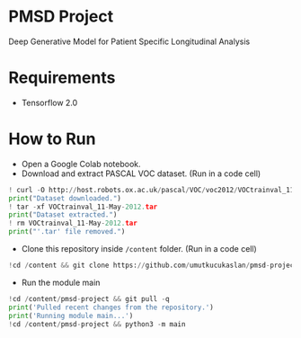 # PMSD Project
Deep Generative Model for Patient Specific Longitudinal Analysis

# Requirements
* Tensorflow 2.0

# How to Run
* Open a Google Colab notebook. 
* Download and extract PASCAL VOC dataset. (Run in a code cell)
```python
! curl -O http://host.robots.ox.ac.uk/pascal/VOC/voc2012/VOCtrainval_11-May-2012.tar  
print("Dataset downloaded.")
! tar -xf VOCtrainval_11-May-2012.tar
print("Dataset extracted.")
! rm VOCtrainval_11-May-2012.tar
print("'.tar' file removed.")
```
* Clone this repository inside `/content` folder. (Run in a code cell)
```python
!cd /content && git clone https://github.com/umutkucukaslan/pmsd-project.git
```
* Run the module main
```python
!cd /content/pmsd-project && git pull -q
print('Pulled recent changes from the repository.')
print('Running module main...')
!cd /content/pmsd-project && python3 -m main
```